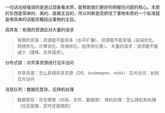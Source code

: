 一句话总结强调的是透过现象看本质，能帮助我们更好的把握住问题的核心。本质的东西是简单的、美的、直揭主旨的，所以判断是否抓住了事物本质的一个标准就是用简单的话能否概括出事物的主旨。

高并发：有限的资源应对大量的请求
> 有限的资源：资源能不能变多（水平扩展），资源能不能变强（前端优化、网络优化、计算优化、存储优化、程序优化等）。
> 大量的请求：请求能不能减少（错峰、合并请求）。


分布式锁：对共享资源进行互斥访问
> 共享资源：怎么获得共享资源（DB、zookeeper、redis）
> 互斥访问：如何互斥访问

消息队列：数据先暂存，后择机处理
> 数据暂存：存在哪里（内存、文件、数据库）
> 择机处理：怎么择机和处理（拉还是推，定时还是随机）

